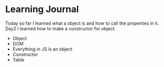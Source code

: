 # Learning Journal

Today so far I learned what a object is and how to call the properties in it.
Day2 I learned how to make a constructor for object.

  - Object
  - DOM
  - Everything in JS is an object
  - Constructor
  - Table